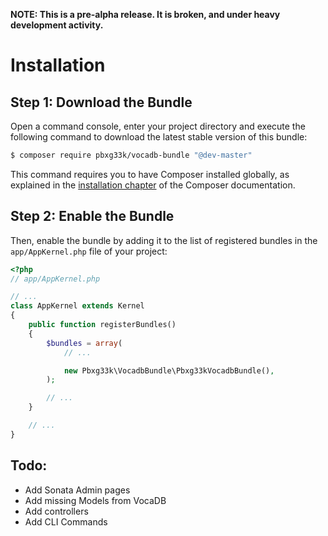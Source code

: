 **NOTE: This is a pre-alpha release. It is broken, and under heavy development activity.**

Installation
============

Step 1: Download the Bundle
---------------------------

Open a command console, enter your project directory and execute the
following command to download the latest stable version of this bundle:

```bash
$ composer require pbxg33k/vocadb-bundle "@dev-master"
```

This command requires you to have Composer installed globally, as explained
in the [installation chapter](https://getcomposer.org/doc/00-intro.md)
of the Composer documentation.

Step 2: Enable the Bundle
-------------------------

Then, enable the bundle by adding it to the list of registered bundles
in the `app/AppKernel.php` file of your project:

```php
<?php
// app/AppKernel.php

// ...
class AppKernel extends Kernel
{
    public function registerBundles()
    {
        $bundles = array(
            // ...

            new Pbxg33k\VocadbBundle\Pbxg33kVocadbBundle(),
        );

        // ...
    }

    // ...
}
```

Todo:
-----
- Add Sonata Admin pages
- Add missing Models from VocaDB
- Add controllers
- Add CLI Commands